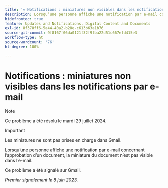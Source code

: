 ```yaml
---
title: '« Notifications : miniatures non visibles dans les notifications par e-mail »'
description: Lorsqu’une personne affiche une notification par e-mail concernant l’approbation d’un document, la miniature du document n’est pas visible dans l’e-mail.
hidefromtoc: true
feature: Updates and Notifications, Digital Content and Documents
exl-id: 8f378ff6-5a44-40a2-b28e-c613b63a1b76
source-git-commit: 9f8167f06da0121f32f9fba22d51c667efd415e3
workflow-type: ht
source-wordcount: '76'
ht-degree: 100%

---
```


# Notifications : miniatures non visibles dans les notifications par e-mail

>[!NOTE]
>
>Ce problème a été résolu le mardi 29 juillet 2024.

>[!IMPORTANT]
>
>Les miniatures ne sont pas prises en charge dans Gmail.

Lorsqu’une personne affiche une notification par e-mail concernant l’approbation d’un document, la miniature du document n’est pas visible dans l’e-mail.

Ce problème a été signalé sur Gmail.

_Premier signalement le 8 juin 2023._
